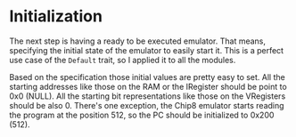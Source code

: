 # Initialization

The next step is having a ready to be executed emulator.
That means, specifying the initial state of the emulator to easily start it.
This is a perfect use case of the `Default` trait, so I applied it to all the modules.

Based on the specification those initial values are pretty easy to set.
All the starting addresses like those on the RAM or the IRegister should be point to 0x0 (NULL).
All the starting bit representations like those on the VRegisters should be also 0.
There's one exception, the Chip8 emulator starts reading the program at the position 512, so the PC should be initialized to 0x200 (512).